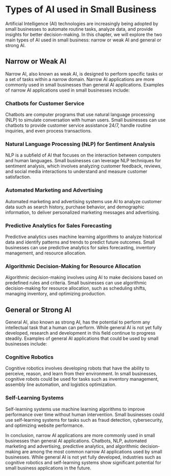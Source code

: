 Types of AI used in Small Business
=================================================================================

Artificial Intelligence (AI) technologies are increasingly being adopted by small businesses to automate routine tasks, analyze data, and provide insights for better decision-making. In this chapter, we will explore the two main types of AI used in small business: narrow or weak AI and general or strong AI.

Narrow or Weak AI
-----------------

Narrow AI, also known as weak AI, is designed to perform specific tasks or a set of tasks within a narrow domain. Narrow AI applications are more commonly used in small businesses than general AI applications. Examples of narrow AI applications used in small businesses include:

### Chatbots for Customer Service

Chatbots are computer programs that use natural language processing (NLP) to simulate conversation with human users. Small businesses can use chatbots to provide customer service assistance 24/7, handle routine inquiries, and even process transactions.

### Natural Language Processing (NLP) for Sentiment Analysis

NLP is a subfield of AI that focuses on the interaction between computers and human languages. Small businesses can leverage NLP techniques for sentiment analysis, which involves analyzing customer feedback, reviews, and social media interactions to understand and measure customer satisfaction.

### Automated Marketing and Advertising

Automated marketing and advertising systems use AI to analyze customer data such as search history, purchase behavior, and demographic information, to deliver personalized marketing messages and advertising.

### Predictive Analytics for Sales Forecasting

Predictive analytics uses machine learning algorithms to analyze historical data and identify patterns and trends to predict future outcomes. Small businesses can use predictive analytics for sales forecasting, inventory management, and resource allocation.

### Algorithmic Decision-Making for Resource Allocation

Algorithmic decision-making involves using AI to make decisions based on predefined rules and criteria. Small businesses can use algorithmic decision-making for resource allocation, such as scheduling shifts, managing inventory, and optimizing production.

General or Strong AI
--------------------

General AI, also known as strong AI, has the potential to perform any intellectual task that a human can perform. While general AI is not yet fully developed, research and development in this field continue to progress steadily. Examples of general AI applications that could be used by small businesses include:

### Cognitive Robotics

Cognitive robotics involves developing robots that have the ability to perceive, reason, and learn from their environment. In small businesses, cognitive robots could be used for tasks such as inventory management, assembly line automation, and logistics optimization.

### Self-Learning Systems

Self-learning systems use machine learning algorithms to improve performance over time without human intervention. Small businesses could use self-learning systems for tasks such as fraud detection, cybersecurity, and optimizing website performance.

In conclusion, narrow AI applications are more commonly used in small businesses than general AI applications. Chatbots, NLP, automated marketing and advertising, predictive analytics, and algorithmic decision-making are among the most common narrow AI applications used by small businesses. While general AI is not yet fully developed, industries such as cognitive robotics and self-learning systems show significant potential for small business applications in the future.
